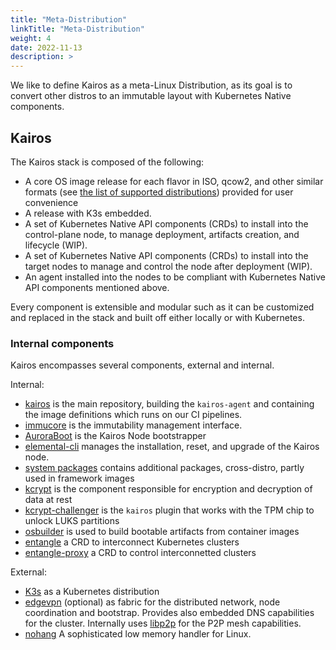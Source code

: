 ```yaml
---
title: "Meta-Distribution"
linkTitle: "Meta-Distribution"
weight: 4
date: 2022-11-13
description: >
---
```


We like to define Kairos as a meta-Linux Distribution, as its goal is to convert other distros to an immutable layout with Kubernetes Native components.

## Kairos

The Kairos stack is composed of the following:

- A core OS image release for each flavor in ISO, qcow2, and other similar formats (see [the list of supported distributions](/docs/reference/image_matrix)) provided for user convenience
- A release with K3s embedded.
- A set of Kubernetes Native API components (CRDs) to install into the control-plane node, to manage deployment, artifacts creation, and lifecycle (WIP).
- A set of Kubernetes Native API components (CRDs) to install into the target nodes to manage and control the node after deployment (WIP).
- An agent installed into the nodes to be compliant with Kubernetes Native API components mentioned above.

Every component is extensible and modular such as it can be customized and replaced in the stack and built off either locally or with Kubernetes.

### Internal components

Kairos encompasses several components, external and internal.

Internal:
- [kairos](https://github.com/kairos-io/kairos) is the main repository, building the `kairos-agent` and containing the image definitions which runs on our CI pipelines.
- [immucore](https://github.com/kairos-io/immucore) is the immutability management interface.
- [AuroraBoot](https://github.com/kairos-io/AuroraBoot) is the Kairos Node bootstrapper
- [elemental-cli](https://github.com/kairos-io/elemental-cli) manages the installation, reset, and upgrade of the Kairos node.
- [system packages](https://github.com/kairos-io/packages) contains additional packages, cross-distro, partly used in framework images
- [kcrypt](https://github.com/kairos-io/kcrypt) is the component responsible for encryption and decryption of data at rest
- [kcrypt-challenger](https://github.com/kairos-io/kcrypt-challenger) is the `kairos` plugin that works with the TPM chip to unlock LUKS partitions
- [osbuilder](https://github.com/kairos-io/osbuilder) is used to build bootable artifacts from container images
- [entangle](https://github.com/kairos-io/entangle) a CRD to interconnect Kubernetes clusters
- [entangle-proxy](https://github.com/kairos-io/entangle-proxy) a CRD to control interconnetted clusters

External:
- [K3s](https://k3s.io) as a Kubernetes distribution
- [edgevpn](https://mudler.github.io/edgevpn) (optional) as fabric for the distributed network, node coordination and bootstrap. Provides also embedded DNS capabilities for the cluster. Internally uses [libp2p](https://github.com/libp2p/go-libp2p) for the P2P mesh capabilities.
- [nohang](https://github.com/hakavlad/nohang) A sophisticated low memory handler for Linux.
